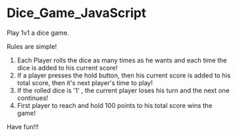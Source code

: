 # Dice_Game_JavaScript
Play 1v1 a dice game.

Rules are simple!
1. Each Player rolls the dice as many times as he wants and each time the dice is added to his current score!
2. If a player presses the hold button, then his current score is added to his total score, then it's next player's time to play!
3. If the rolled dice is '1' , the current player loses his turn and the next one continues!
4. First player to reach and hold 100 points to his total score wins the game!

Have fun!!!
